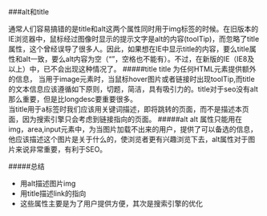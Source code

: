 ###alt和title

   通常人们容易搞错的是title和alt这两个属性同时用于img标签的时候。在旧版本的IE浏览器中，鼠标经过图像时显示的提示文字是alt的内容(toolTip)，而忽略了title属性，这个曾经误导了很多人。因此，如果想在IE中显示title的内容，要么title属性和alt一致，要么alt内容为空（“”，空格也不能有）。不过，在新版的IE（IE8及以上）中，已不会出现这种情况了。
#####title
title 为任何HTML元素提供额外的信息， 当用于image元素时，当鼠标hover图片或者链接时出现toolTip,而title的文本信息应该遵循如下原则，切题，简洁，具有吸引力的。title对于seo没有alt那么重要，但是比longdesc要重要很多。<br>
 当title用于a标签时我们应该用关键词描述，即将跳转的页面，而不是描述本页面，因为搜索引擎只会考虑到链接指向的页面。
#####alt
 alt 属性只能用在img，area,input元素中，为当图片加载不出来的用户，提供了可以备选的信息，他应该描述这个图片是关于什么的，使浏览者更有兴趣浏览下去，alt属性对于图片来说非常重要，有利于SEO。

#####总结
+ 用alt描述图片img
+ 用title描述link的指向
+ 这些属性主要是为了用户提供方便，其次是搜索引擎的优化

 